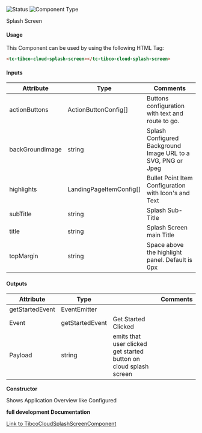 
![Status][auto] ![Component Type][major] <!--Component Meta {"created_by":"HP", "reviewed_by":"Auto", "last_modified_by":"Auto", "comment":"none"} Component Meta -->


<p>Splash Screen</p>



#### Usage


This Component can be used by using the following HTML Tag:

```html
<tc-tibco-cloud-splash-screen></tc-tibco-cloud-splash-screen>
```

#### Inputs

Attribute | Type | Comments
--- | --- | ---
actionButtons | ActionButtonConfig[] | Buttons configuration with text and route to go.
backGroundImage | string | Splash Configured Background Image URL to a SVG, PNG or Jpeg
highlights | LandingPageItemConfig[] | Bullet Point Item Configuration with Icon&#39;s and Text
subTitle | string | Splash Sub-Title
title | string | Splash Screen main Title
topMargin | string | Space above the highlight panel. Default is 0px 

#### Outputs

Attribute | Type |   | Comments
--- | --- | --- | ---
getStartedEvent | EventEmitter<RouteAction> |   |  
  | Event |  getStartedEvent  |  Get Started Clicked
  | Payload |  string  |  emits that user clicked get started button on cloud splash screen


<b>Constructor</b>


<p>Shows Application Overview like Configured</p>




<b>full development Documentation</b>

[Link to TibcoCloudSplashScreenComponent](https://tibcosoftware.github.io/TCSTK-Libdocs/libdocs/tc-core-lib/components/TibcoCloudSplashScreenComponent.html)


[auto]: https://img.shields.io/badge/Status-auto%20generated-lightgrey.svg?style=flat "auto generated"

[manually]: https://img.shields.io/badge/Status-manually%20created-yellow.svg?style=flat "manually created"

[draft]: https://img.shields.io/badge/Status-draft-red.svg?style=flat "draft"

[review]: https://img.shields.io/badge/Status-need%20review-yellowgreen.svg?style=flat "need review"

[review done]: https://img.shields.io/badge/Status-review%20done-green.svg?style=flat "review done"

[finalized]: https://img.shields.io/badge/Status-finalized-brightgreen.svg?style=flat "finalized"

[top]: https://img.shields.io/badge/Component%20Type-Top-blue.svg?style=flat "top Component"

[major]: https://img.shields.io/badge/Component%20Type-major%20Component-blue.svg?style=flat "major Component"

[minor]: https://img.shields.io/badge/Component%20Type-minor%20Component-blue.svg?style=flat "minor Component"


